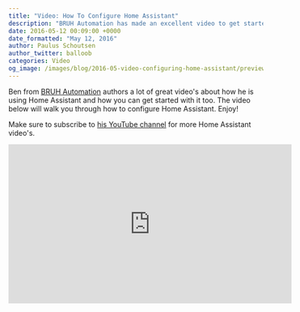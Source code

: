 ```yaml
---
title: "Video: How To Configure Home Assistant"
description: "BRUH Automation has made an excellent video to get started with configuring Home Assistant."
date: 2016-05-12 00:09:00 +0000
date_formatted: "May 12, 2016"
author: Paulus Schoutsen
author_twitter: balloob
categories: Video
og_image: /images/blog/2016-05-video-configuring-home-assistant/preview-video.png
---
```


Ben from [BRUH Automation](http://www.bruhautomation.com) authors a lot of great video's about how he is using Home Assistant and how you can get started with it too. The video below will walk you through how to configure Home Assistant. Enjoy!

Make sure to subscribe to [his YouTube channel](https://www.youtube.com/channel/UCLecVrux63S6aYiErxdiy4w) for more Home Assistant video's.

<div class='videoWrapper'>
<iframe width="560" height="315" src="https://www.youtube.com/embed/hFDVB2H6TNo" frameborder="0" allowfullscreen></iframe>
</div>
